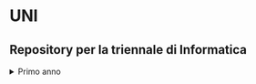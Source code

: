 # UNI
## Repository per la triennale di Informatica 

<details>
  <summary>Primo anno </summary>
| Corso                            | Dove Trovare il Materiale                                                             | Data       |
|----------------------------------|----------------------------------------------------------------------------------------|------------|
| Metodologie di Programmazione    | [Esercizi](https://github.com/ajhxia/UNI/tree/main/Esercizi%20-%20Metodologie%20di%20Programmazione) | 03/04/2024 |
| Architetture degli Elaboratori  | [Esercizi](https://github.com/ajhxia/UNI/tree/main/Esercizi%20-%20Architetture%20degli%20Elaboratori) | 03/04/2023 |
| Algoritmi                        | -                                                                                      | -          |
| Calcolo Integrale                | -                                                                                      | -          |

</details>

  
